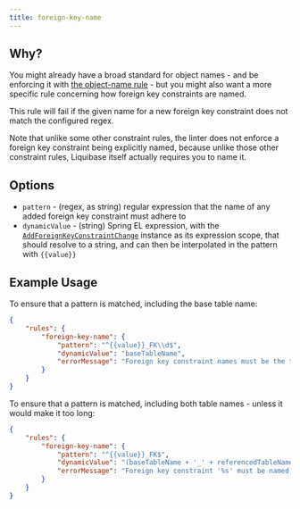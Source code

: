 ```yaml
---
title: foreign-key-name
---
```


## Why?

You might already have a broad standard for object names - and be enforcing it with [the object-name rule](object-name.md) - but you might also want a more specific rule concerning how foreign key constraints are named.

This rule will fail if the given name for a new foreign key constraint does not match the configured regex.

Note that unlike some other constraint rules, the linter does not enforce a foreign key constraint being explicitly named, because unlike those other constraint rules, Liquibase itself actually requires you to name it.

## Options

- `pattern` - (regex, as string) regular expression that the name of any added foreign key constraint must adhere to
- `dynamicValue` - (string) Spring EL expression, with the [`AddForeignKeyConstraintChange`](https://github.com/liquibase/liquibase/blob/main/liquibase-core/src/main/java/liquibase/change/core/AddForeignKeyConstraintChange.java) instance as its expression scope, that should resolve to a string, and can then be interpolated in the pattern with `{{value}}`

## Example Usage

To ensure that a pattern is matched, including the base table name:

```json
{
    "rules": {
        "foreign-key-name": {
            "pattern": "^{{value}}_FK\\d$",
            "dynamicValue": "baseTableName",
            "errorMessage": "Foreign key constraint names must be the table name, suffixed with 'FK' and a number, e.g. FOO_FK1"
        }
    }
}
```

To ensure that a pattern is matched, including both table names - unless it would make it too long:

```json
{
    "rules": {
        "foreign-key-name": {
            "pattern": "^{{value}}_FK$",
            "dynamicValue": "(baseTableName + '_' + referencedTableName).length() <= 27 ? baseTableName + '_' + referencedTableName : '[A-Z_]+'",
            "errorMessage": "Foreign key constraint '%s' must be named, ending in _FK, and follow pattern '{base_table_name}_{parent_table_name}_FK' where space permits"
        }
    }
}
```

